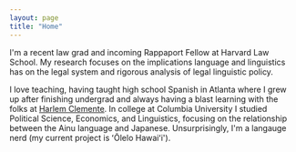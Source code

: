 ```yaml
---
layout: page
title: "Home"
---
```

I'm a recent law grad and incoming Rappaport Fellow at Harvard Law School. My research focuses on the implications language and linguistics has on the legal system and rigorous analysis of legal linguistic policy. 

I love teaching, having taught high school Spanish in Atlanta where I grew up after finishing undergrad and always having a blast learning with the folks at [Harlem Clemente](https://harlemclemente.org/). In college at Columbia University I studied Political Science, Economics, and Linguistics, focusing on the relationship between the Ainu language and Japanese. Unsurprisingly, I'm a langauge nerd (my current project is ʻŌlelo Hawaiʻi').
